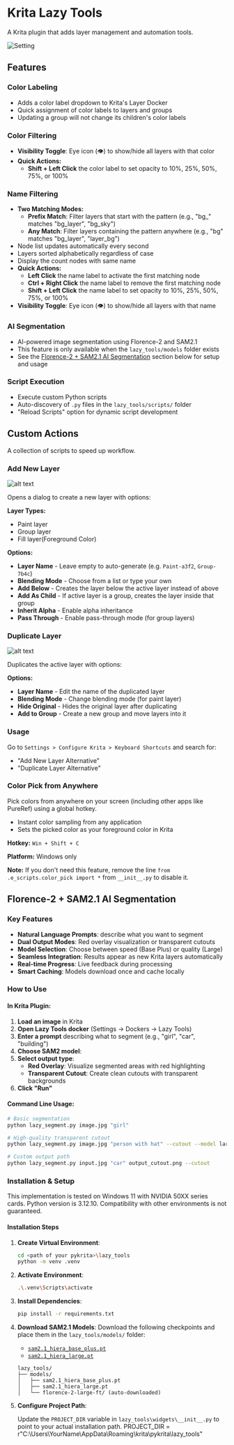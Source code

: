 # Krita Lazy Tools

A Krita plugin that adds layer management and automation tools.

![Setting](./lazy_tools/images/1.png)

## Features
### Color Labeling
- Adds a color label dropdown to Krita's Layer Docker
- Quick assignment of color labels to layers and groups
- Updating a group will not change its children's color labels

### Color Filtering
- **Visibility Toggle**: Eye icon (👁) to show/hide all layers with that color
- **Quick Actions:**
   - **Shift + Left Click** the color label to set opacity to 10%, 25%, 50%, 75%, or 100%

### Name Filtering
- **Two Matching Modes:**
  - **Prefix Match**: Filter layers that start with the pattern (e.g., "bg_" matches "bg_layer", "bg_sky")
  - **Any Match**: Filter layers containing the pattern anywhere (e.g., "bg" matches "bg_layer", "layer_bg")
- Node list updates automatically every second
- Layers sorted alphabetically regardless of case
- Display the count nodes with same name
- **Quick Actions:**
  - **Left  Click** the name label to activate the first matching node
  - **Ctrl + Right Click** the name label to remove the first matching node
  - **Shift + Left Click** the name label to set opacity to 10%, 25%, 50%, 75%, or 100%
- **Visibility Toggle**: Eye icon (👁) to show/hide all layers with that name

### AI Segmentation
- AI-powered image segmentation using Florence-2 and SAM2.1
- This feature is only available when the `lazy_tools/models` folder exists
- See the [Florence-2 + SAM2.1 AI Segmentation](#florence-2--sam21-ai-segmentation) section below for setup and usage

### Script Execution
- Execute custom Python scripts
- Auto-discovery of `.py` files in the `lazy_tools/scripts/` folder
- "Reload Scripts" option for dynamic script development

## Custom Actions
A collection of scripts to speed up workflow.

### Add New Layer
![alt text](lazy_tools/images/new_layer.png)

Opens a dialog to create a new layer with options:

**Layer Types:**
- Paint layer
- Group layer
- Fill layer(Foreground Color)

**Options:**
- **Layer Name** - Leave empty to auto-generate (e.g. `Paint-a3f2`, `Group-7b4c`)
- **Blending Mode** - Choose from a list or type your own
- **Add Below** - Creates the layer below the active layer instead of above
- **Add As Child** - If active layer is a group, creates the layer inside that group
- **Inherit Alpha** - Enable alpha inheritance
- **Pass Through** - Enable pass-through mode (for group layers)

### Duplicate Layer
![alt text](lazy_tools/images/duplicate.png)

Duplicates the active layer with options:

**Options:**
- **Layer Name** - Edit the name of the duplicated layer
- **Blending Mode** - Change blending mode (for paint layer)
- **Hide Original** - Hides the original layer after duplicating
- **Add to Group** - Create a new group and move layers into it

### Usage

Go to `Settings > Configure Krita > Keyboard Shortcuts` and search for:
- "Add New Layer Alternative"
- "Duplicate Layer Alternative"

### Color Pick from Anywhere

Pick colors from anywhere on your screen (including other apps like PureRef) using a global hotkey.

- Instant color sampling from any application
- Sets the picked color as your foreground color in Krita

**Hotkey:** `Win + Shift + C`

**Platform:** Windows only

**Note:** If you don't need this feature, remove the line `from .e_scripts.color_pick import *` from `__init__.py` to disable it.

## Florence-2 + SAM2.1 AI Segmentation

### Key Features

- **Natural Language Prompts**: describe what you want to segment
- **Dual Output Modes**: Red overlay visualization or transparent cutouts
- **Model Selection**: Choose between speed (Base Plus) or quality (Large)
- **Seamless Integration**: Results appear as new Krita layers automatically
- **Real-time Progress**: Live feedback during processing
- **Smart Caching**: Models download once and cache locally

### How to Use

#### In Krita Plugin:
1. **Load an image** in Krita
2. **Open Lazy Tools docker** (Settings → Dockers → Lazy Tools)
3. **Enter a prompt** describing what to segment (e.g., "girl", "car", "building")
4. **Choose SAM2 model**:
5. **Select output type**:
   - **Red Overlay**: Visualize segmented areas with red highlighting
   - **Transparent Cutout**: Create clean cutouts with transparent backgrounds
6. **Click "Run"**

#### Command Line Usage:
```bash
# Basic segmentation
python lazy_segment.py image.jpg "girl"

# High-quality transparent cutout
python lazy_segment.py image.jpg "person with hat" --cutout --model large

# Custom output path
python lazy_segment.py input.jpg "car" output_cutout.png --cutout
```

### Installation & Setup

This implementation is tested on Windows 11 with NVIDIA 50XX series cards.
Python version is 3.12.10.
Compatibility with other environments is not guaranteed.

#### Installation Steps

1. **Create Virtual Environment**:
   ```bash
   cd <path of your pykrita>\lazy_tools
   python -m venv .venv
   ```

2. **Activate Environment**:
   ```bash
   .\.venv\Scripts\activate
   ```

3. **Install Dependencies**:
   ```bash
   pip install -r requirements.txt
   ```

4. **Download SAM2.1 Models**:
   Download the following checkpoints and place them in the `lazy_tools/models/` folder:
   - [`sam2.1_hiera_base_plus.pt`](https://huggingface.co/facebook/sam2.1-hiera-base-plus/tree/main)
   - [`sam2.1_hiera_large.pt`](https://huggingface.co/facebook/sam2.1-hiera-large/tree/main) 

   ```
   lazy_tools/
   ├── models/
   │   ├── sam2.1_hiera_base_plus.pt
   │   ├── sam2.1_hiera_large.pt
   │   └── florence-2-large-ft/ (auto-downloaded)
   ```

5. **Configure Project Path**:
   
   Update the `PROJECT_DIR` variable in `lazy_tools\widgets\__init__.py` to point to your actual installation path.
   PROJECT_DIR = r"C:\Users\YourName\AppData\Roaming\krita\pykrita\lazy_tools"

